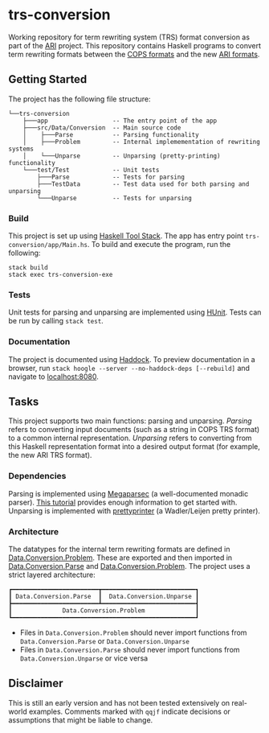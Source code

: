 # trs-conversion

Working repository for term rewriting system (TRS) format conversion as part of the [ARI](https://ari-informatik.uibk.ac.at/) project. This repository contains Haskell programs to convert term rewriting formats between the [COPS formats](http://project-coco.uibk.ac.at/problems/#format) and the new [ARI formats](https://ari-informatik.uibk.ac.at/tasks/A/).

## Getting Started

The project has the following file structure:

```
└──trs-conversion
    ├───app                  -- The entry point of the app
    ├───src/Data/Conversion  -- Main source code
    │    ├───Parse           -- Parsing functionality
    │    ├───Problem         -- Internal implemementation of rewriting systems
    │    └───Unparse         -- Unparsing (pretty-printing) functionality
    └───test/Test            -- Unit tests
        ├───Parse            -- Tests for parsing
        ├───TestData         -- Test data used for both parsing and unparsing
        └───Unparse          -- Tests for unparsing
```

### Build

This project is set up using [Haskell Tool Stack](https://docs.haskellstack.org/en/stable/). The app has entry point `trs-conversion/app/Main.hs`. To build and execute the program, run the following:

```
stack build
stack exec trs-conversion-exe
```

### Tests

Unit tests for parsing and unparsing are implemented using [HUnit](https://hackage.haskell.org/package/HUnit). Tests can be run by calling `stack test`.

### Documentation

The project is documented using [Haddock](https://haskell-haddock.readthedocs.io/en/latest/markup.html). To preview documentation in a browser, run `stack hoogle --server --no-haddock-deps [--rebuild]` and navigate to [localhost:8080](http://localhost:8080/).

## Tasks

This project supports two main functions: parsing and unparsing. _Parsing_ refers to converting input documents (such as a string in COPS TRS format) to a common internal representation. _Unparsing_ refers to converting from this Haskell representation format into a desired output format (for example, the new ARI TRS format).

### Dependencies

Parsing is implemented using [Megaparsec](https://hackage.haskell.org/package/megaparsec) (a well-documented monadic parser). [This tutorial](https://markkarpov.com/tutorial/megaparsec.html) provides enough information to get started with. Unparsing is implemented with [prettyprinter](https://hackage.haskell.org/package/prettyprinter) (a Wadler/Leijen pretty printer).

### Architecture

The datatypes for the internal term rewriting formats are defined in [Data.Conversion.Problem](src/Data/Conversion/Problem). These are exported and then imported in [Data.Conversion.Parse](src/Data/Conversion/Parse) and [Data.Conversion.Problem](src/Data/Conversion/Problem). The project uses a strict layered architecture:

```
┏━━━━━━━━━━━━━━━━━━━━━━━━┳━━━━━━━━━━━━━━━━━━━━━━━━━━┓
┃ Data.Conversion.Parse  ┃  Data.Conversion.Unparse ┃
┣━━━━━━━━━━━━━━━━━━━━━━━━┻━━━━━━━━━━━━━━━━━━━━━━━━━━┫
┃              Data.Conversion.Problem              ┃
┗━━━━━━━━━━━━━━━━━━━━━━━━━━━━━━━━━━━━━━━━━━━━━━━━━━━┛
```

- Files in `Data.Conversion.Problem` should never import functions from `Data.Conversion.Parse` or `Data.Conversion.Unparse`
- Files in `Data.Conversion.Parse` should never import functions from `Data.Conversion.Unparse` or vice versa

## Disclaimer

This is still an early version and has not been tested extensively on real-world examples. Comments marked with `qqjf` indicate decisions or assumptions that might be liable to change.

